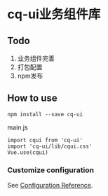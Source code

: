 # cq-ui业务组件库

## Todo
1. 业务组件完善
2. 打包配置
3. npm发布

## How to use
```
npm install --save cq-ui
```
main.js
```
import cqui from 'cq-ui'
import 'cq-ui/lib/cqui.css'
Vue.use(cqui)
```

### Customize configuration
See [Configuration Reference](https://cli.vuejs.org/config/).

